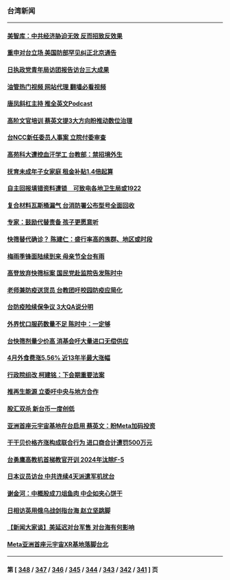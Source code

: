 ### 台湾新闻
---
#### [美智库：中共经济胁迫无效 反而招致反效果](../../pages/ncid1349361/n13729147.md?05072045) 
#### [重申对台立场 美国防部罕见纠正北京通告](../../pages/ncid1349361/n13728959.md?05072045) 
#### [日执政党青年局访团报告访台三大成果](../../pages/ncid1349361/n13728638.md?05072045) 
#### [油管热门视频 网站代理 翻墙必看视频](http://209.222.30.114:81/youtube.html?05072045)
#### [唐凤斜杠主持 推全英文Podcast](../../pages/ncid1349361/n13728860.md?05072045) 
#### [高阶文官培训 蔡英文提3大方向盼推动数位治理](../../pages/ncid1349361/n13728864.md?05072045) 
#### [台NCC新任委员人事案 立院付委审查](../../pages/ncid1349361/n13728863.md?05072045) 
#### [高苑科大遭控血汗学工 台教部：禁招境外生](../../pages/ncid1349361/n13728844.md?05072045) 
#### [抚育未成年子女家庭 租金补贴1.4倍起算](../../pages/ncid1349361/n13728810.md?05072045) 
#### [自主回报填错资料遭锁　可致电各地卫生局或1922](../../pages/ncid1349361/n13728817.md?05072045) 
#### [复合材料瓦斯桶漏气 台消防署公布型号全面回收](../../pages/ncid1349361/n13728819.md?05072045) 
#### [专家：鼓励代替责备 孩子更愿意听](../../pages/ncid1349361/n13728815.md?05072045) 
#### [快筛替代确诊？ 陈建仁：盛行率高的族群、地区或时段](../../pages/ncid1349361/n13728812.md?05072045) 
#### [梅雨季锋面陆续到来 母亲节全台有雨](../../pages/ncid1349361/n13728813.md?05072045) 
#### [高登放弃快筛标案 国民党赴监院告发陈时中](../../pages/ncid1349361/n13728786.md?05072045) 
#### [老师兼防疫送货员 台教团吁校园防疫应简化](../../pages/ncid1349361/n13728773.md?05072045) 
#### [台防疫险续保争议 3大QA说分明](../../pages/ncid1349361/n13728775.md?05072045) 
#### [外界忧口服药数量不足 陈时中：一定够](../../pages/ncid1349361/n13728770.md?05072045) 
#### [台快筛剂量少价高 消基会吁大量进口无偿供应](../../pages/ncid1349361/n13728776.md?05072045) 
#### [4月外食费涨5.56% 近13年半最大涨幅](../../pages/ncid1349361/n13728768.md?05072045) 
#### [行政院组改 柯建铭：下会期重要法案](../../pages/ncid1349361/n13728767.md?05072045) 
#### [推再生能源 立委吁中央与地方合作](../../pages/ncid1349361/n13728753.md?05072045) 
#### [股汇双杀 新台币一度创低](../../pages/ncid1349361/n13728755.md?05072045) 
#### [亚洲首座元宇宙基地在台启用 蔡英文：盼Meta加码投资](../../pages/ncid1349361/n13728721.md?05072045) 
#### [干干贝价格齐涨构成联合行为 进口商合计遭罚500万元](../../pages/ncid1349361/n13728669.md?05072045) 
#### [台勇鹰高教机首梯教官开训 2024年汰除F-5](../../pages/ncid1349361/n13728709.md?05072045) 
#### [日本议员访台 中共连续4天派遣军机扰台](../../pages/ncid1349361/n13728865.md?05072045) 
#### [谢金河：中概股成刀俎鱼肉 中企如夹心饼干](../../pages/ncid1349361/n13728688.md?05072045) 
#### [日相访英用俄乌战剑指台海 赵立坚跳脚](../../pages/ncid1349361/n13728870.md?05072045) 
#### [【新闻大家谈】美延迟对台军售 对台海有何影响](../../pages/ncid1349361/n13728740.md?05072045) 
#### [Meta亚洲首座元宇宙XR基地落脚台北](../../pages/ncid1349361/n13728444.md?05072045) 

---
#### 第 [ [348](./348.md?05072045) / [347](./347.md?05072045) / [346](./346.md?05072045) / [345](./345.md?05072045) / [344](./344.md?05072045) / [343](./343.md?05072045) / [342](./342.md?05072045) / [341](./341.md?05072045) ] 页
